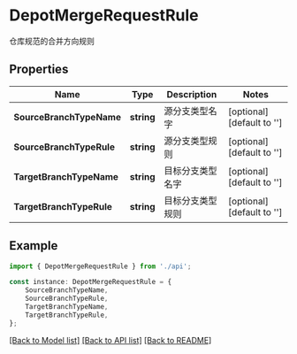# DepotMergeRequestRule

仓库规范的合并方向规则

## Properties

Name | Type | Description | Notes
------------ | ------------- | ------------- | -------------
**SourceBranchTypeName** | **string** | 源分支类型名字 | [optional] [default to '']
**SourceBranchTypeRule** | **string** | 源分支类型规则 | [optional] [default to '']
**TargetBranchTypeName** | **string** | 目标分支类型名字 | [optional] [default to '']
**TargetBranchTypeRule** | **string** | 目标分支类型规则 | [optional] [default to '']

## Example

```typescript
import { DepotMergeRequestRule } from './api';

const instance: DepotMergeRequestRule = {
    SourceBranchTypeName,
    SourceBranchTypeRule,
    TargetBranchTypeName,
    TargetBranchTypeRule,
};
```

[[Back to Model list]](../README.md#documentation-for-models) [[Back to API list]](../README.md#documentation-for-api-endpoints) [[Back to README]](../README.md)
